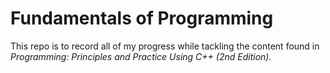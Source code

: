 # Fundamentals of Programming

This repo is to record all of my progress while tackling the content found in _Programming: Principles and Practice Using C++ (2nd Edition)._

